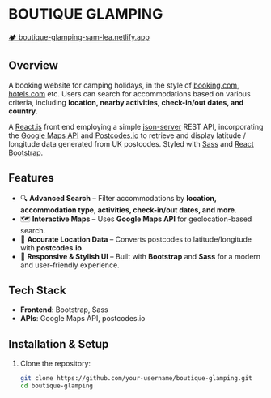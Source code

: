 # BOUTIQUE GLAMPING  

[🏕️ boutique-glamping-sam-lea.netlify.app](https://boutique-glamping-sam-lea.netlify.app)  

## Overview  

A booking website for camping holidays, in the style of  [booking.com](https://booking.com/), [hotels.com](https://hotels.com/) etc. Users can search for accommodations based on various criteria, including **location, nearby activities, check-in/out dates, and country**.  <br>

A [React.js](https://reactjs.org/) front end employing a simple [json-server](https://www.npmjs.com/package/json-server) REST API, incorporating the [Google Maps API](https://developers.google.com/maps/documentation/javascript/overview) and [Postcodes.io](https://postcodes.io/) to retrieve and display latitude / longitude data generated from UK postcodes. Styled with [Sass](https://sass-lang.com/) and [React Bootstrap](https://react-bootstrap.github.io/).

## Features  

- 🔍 **Advanced Search** – Filter accommodations by **location, accommodation type, activities, check-in/out dates, and more**.  
- 🗺 **Interactive Maps** – Uses **Google Maps API** for geolocation-based search.  
- 📍 **Accurate Location Data** – Converts postcodes to latitude/longitude with **postcodes.io**.  
- 🎨 **Responsive & Stylish UI** – Built with **Bootstrap** and **Sass** for a modern and user-friendly experience.  

## Tech Stack  

- **Frontend**: Bootstrap, Sass  
- **APIs**: Google Maps API, postcodes.io  

## Installation & Setup  

1. Clone the repository:  
   ```sh
   git clone https://github.com/your-username/boutique-glamping.git
   cd boutique-glamping
